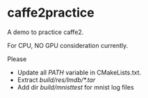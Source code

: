 # caffe2practice

A demo to practice caffe2.

For CPU, NO GPU consideration currently.

Please 
* Update all *PATH* variable in CMakeLists.txt.
* Extract *build/res/lmdb/\*.tar*
* Add dir *build/mnisttest* for mnist log files
